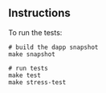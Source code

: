 ## Instructions

To run the tests:

```shell
# build the dapp snapshot
make snapshot

# run tests
make test
make stress-test
```
